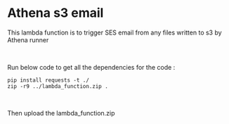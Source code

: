 # Athena s3 email 

This lambda function is to trigger SES email from any files written to s3 by Athena runner

<br/>
 
Run below code to get all the dependencies for the code : 
```
pip install requests -t ./
zip -r9 ../lambda_function.zip .
```

<br/>

Then upload the lambda_function.zip